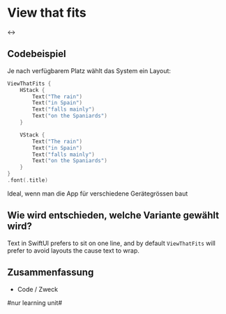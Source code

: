 # View that fits
↔️

## Codebeispiel

Je nach verfügbarem Platz wählt das System ein Layout:

```swift
ViewThatFits {
    HStack {
        Text("The rain")
        Text("in Spain")
        Text("falls mainly")
        Text("on the Spaniards")
    }

    VStack {
        Text("The rain")
        Text("in Spain")
        Text("falls mainly")
        Text("on the Spaniards")
    }
}
.font(.title)
```


Ideal, wenn man die App für verschiedene Gerätegrössen baut

## Wie wird entschieden, welche Variante gewählt wird?

Text in SwiftUI prefers to sit on one line, and by default `ViewThatFits` will prefer to avoid layouts the cause text to wrap.

## Zusammenfassung
- Code / Zweck


#nur learning unit#